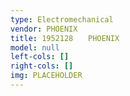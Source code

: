 ```yaml
---
type: Electromechanical
vendor: PHOENIX
title: 1952128　　PHOENIX
model: null
left-cols: []
right-cols: []
img: PLACEHOLDER
---
```


